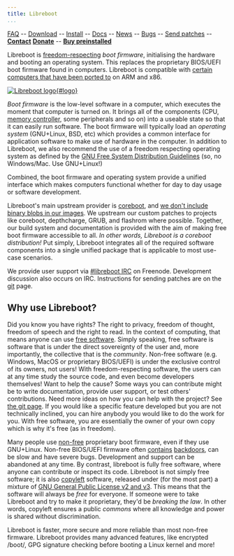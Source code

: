 ```yaml
---
title: Libreboot
...
```


[FAQ](faq.md)                                                               --
[Download](download.md)                                                     --
[Install](docs/install/)                                                    --
[Docs](docs/)                                                               --
[News](news/)                                                               --
[Bugs](https://notabug.org/libreboot/libreboot/issues)                      --
[Send patches](git.md)                                                      --
**[Contact](contact.md)**
**[Donate](donate.md)**                                                      --
**[Buy preinstalled](suppliers.md)**

Libreboot is [freedom-respecting](https://www.gnu.org/philosophy/free-sw.html)
*boot firmware*, initialising the hardware and booting an operating system.
This replaces the proprietary BIOS/UEFI boot firmware found in computers.
Libreboot is compatible with [certain computers that have
been ported to](docs/hardware/) on ARM and x86.

[![Libreboot logo](logo/logo.svg "Canteloupe, the libreboot
mascot"){#logo}](faq.md#who-did-the-logo)

*Boot firmware* is the low-level software in a computer, which executes the
moment that computer is turned on. It brings all of the components (CPU,
[memory controller](https://en.wikipedia.org/wiki/Memory_controller),
some peripherals and so on) into a useable state so that it can easily run
software. The boot firmware will typically load an *operating system*
(GNU+Linux, BSD, etc) which provides a common interface for application
software to make use of hardware in the computer. In addition to Libreboot, we
also recommend the use of a freedom respecting operating system as defined
by the [GNU Free System Distribution
Guidelines](https://gnu.org/distros/free-system-distribution-guidelines.html)
(so, no Windows/Mac. Use GNU+Linux!)

Combined, the boot firmware and operating system provide a unified interface
which makes computers functional whether for day to day usage or software
development.

Libreboot's main upstream provider is [coreboot](https://www.coreboot.org/),
and [we don't include binary blobs
in our images](docs/#about-the-libreboot-project).
We upstream our custom patches to projects like coreboot,
depthcharge, GRUB, and flashrom where possible. Together, our build system
and documentation is provided with the aim of making free boot firmware
accessible to all. *In other words, Libreboot is a coreboot distribution!* Put
simply, Libreboot integrates all of the required software components into a
single unified package that is applicable to most use-case scenarios.

We provide user support via [\#libreboot
IRC](https://webchat.freenode.net/?channels=libreboot) on Freenode. Development
discussion also occurs on IRC. Instructions for sending patches are
on the [git](git.md) page.

Why use Libreboot?
------------------

Did you know you have rights? The right to privacy, freedom of thought, freedom
of speech and the right to read. In the context of computing, that means anyone
can use [free software](https://www.gnu.org/philosophy/free-sw.html). Simply
speaking, free software is software that is under the direct sovereignty of the
user and, more importantly, the collective that is the *community*. Non-free
software (e.g. Windows, MacOS or proprietary BIOS/UEFI) is under the exclusive
control of its owners, not users! With freedom-respecting software, the users
can at any time study the source code, and even become developers themselves!
Want to help the cause? Some ways you can contribute might be to write
documentation, provide user support, or test others' contributions. Need more
ideas on how you can help with the project? See [the git page](git.md). If you
would like a specific feature developed but you are not technically inclined,
you can hire anybody you would like to do the work for you. With free software,
you are essentially the owner of your own copy which is why it's free (as in
freedom).

Many people use [non-free](https://www.gnu.org/philosophy/proprietary.html)
proprietary boot firmware, even if they use GNU+Linux. Non-free BIOS/UEFI
firmware often [contains](faq.md#intel) [backdoors](faq.md#amd), can be slow
and have severe bugs. Development and support can be abandoned at any time.
By contrast, libreboot is fully free software, where anyone can contribute or
inspect its code. Libreboot is not simply free software; it is also 
[copyleft](http://www.gnu.org/philosophy/copyleft.html) software, released
under (for the most part) a mixture of
[GNU General Public License v2 and v3](http://www.gnu.org/licenses/gpl.html).
This means that the software will always be *free* for everyone. If someone
were to take Libreboot and try to make it proprietary, they'd be *breaking the
law*. In other words, copyleft ensures a public *commons* where all knowledge
and power is shared without discrimination.

Libreboot is faster, more secure and more reliable than most non-free
firmware. Libreboot provides many advanced features, like encrypted
/boot/, GPG signature checking before booting a Linux kernel and more!
